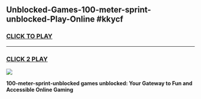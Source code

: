 
## Unblocked-Games-100-meter-sprint-unblocked-Play-Online #kkycf
<h3>
<a href="https://news.freeplayer.one?title=100-meter-sprint-unblocked&ref=3">CLICK TO PLAY</a></h3>
<hr>

<h3>
<a href="https://news.freeplayer.one?title=100-meter-sprint-unblocked&ref=3">CLICK 2 PLAY</a>
  
</h3>

<a href="https://news.freeplayer.one?title=100-meter-sprint-unblocked&ref=3"><img src="https://clearcache.store/games.png"></a>


**100-meter-sprint-unblocked games unblocked: Your Gateway to Fun and Accessible Online Gaming**
